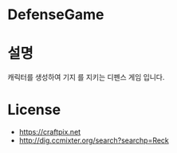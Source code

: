 # DefenseGame

# 설명
  
  캐릭터를 생성하여 기지 를 지키는 디펜스 게임 입니다.
  
# License

  - https://craftpix.net
  - http://dig.ccmixter.org/search?searchp=Reck 
